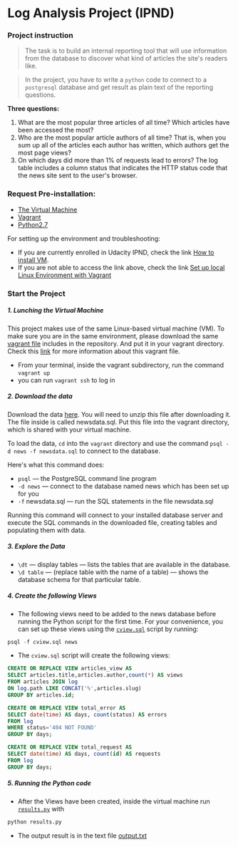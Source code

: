 # Log Analysis Project (IPND)

### Project instruction
>The task is  to build an internal reporting tool that will use information from the database to discover what kind of articles the site's readers like.

>In the project, you have to write a `python` code to connect to a `postgresql` database and get result as plain text of the reporting questions.

**Three questions:**
1. What are the most popular three articles of all time? Which articles have been accessed the most?
2. Who are the most popular article authors of all time? That is, when you sum up all of the articles each author has written, which authors get the most page views?
3. On which days did more than 1% of requests lead to errors? The log table includes a column status that indicates the HTTP status code that the news site sent to the user's browser.

### Request Pre-installation:
* [The Virtual Machine](https://www.virtualbox.org/)  
* [Vagrant](https://www.vagrantup.com/)
* [Python2.7](https://www.python.org/)  

For setting up the environment and troubleshooting:
* If you are currently enrolled in Udacity IPND, check the link [How to install VM](https://classroom.udacity.com/courses/ud197/lessons/3423258756/concepts/14c72fe3-e3fe-4959-9c4b-467cf5b7c3a0).
* If you are not able to access the link above, check the link [Set up local Linux Environment with Vagrant](https://medium.com/@JohnFoderaro/how-to-set-up-a-local-linux-environment-with-vagrant-163f0ba4da77)

### Start the Project

##### 1. Lunching the Virtual Machine
This project makes use of the same Linux-based virtual machine (VM). To make sure you are in the same environment, please download the same [vagrant file](https://github.com/xuefeihexue/IPND_project6/blob/master/Vagrantfile) includes in the repository. And put it in your vagrant directory. Check this [link](https://github.com/udacity/fullstack-nanodegree-vm) for more information about this vagrant file.
* From your terminal, inside the vagrant subdirectory, run the command `vagrant up`
* you can run `vagrant ssh` to log in

##### 2. Download the data
Download the data [here](https://d17h27t6h515a5.cloudfront.net/topher/2016/August/57b5f748_newsdata/newsdata.zip). You will need to unzip this file after downloading it. The file inside is called newsdata.sql. Put this file into the vagrant directory, which is shared with your virtual machine.

To load the data, `cd` into the `vagrant` directory and use the command `psql -d news -f newsdata.sql` to connect to the database.

Here's what this command does:

* `psql` — the PostgreSQL command line program
* `-d news` — connect to the database named news which has been set up for you
* `-f` newsdata.sql — run the SQL statements in the file newsdata.sql

Running this command will connect to your installed database server and execute the SQL commands in the downloaded file, creating tables and populating them with data.

##### 3. Explore the Data
* `\dt` — display tables — lists the tables that are available in the database.
* `\d table` — (replace table with the name of a table) — shows the database schema for that particular table.

##### 4. Create the following Views
* The following views need to be added to the news database before running the Python script for the first time. For your convenience, you can set up these views using the [`cview.sql`](https://github.com/xuefeihexue/IPND_project6/blob/master/cview.sql) script by running:
```Python
psql -f cview.sql news
```
* The `cview.sql` script will create the following views:
 ```sql
 CREATE OR REPLACE VIEW articles_view AS
 SELECT articles.title,articles.author,count(*) AS views
 FROM articles JOIN log
 ON log.path LIKE CONCAT('%',articles.slug)
 GROUP BY articles.id;
 ```
 ```sql
 CREATE OR REPLACE VIEW total_error AS
 SELECT date(time) AS days, count(status) AS errors
 FROM log
 WHERE status='404 NOT FOUND'
 GROUP BY days;
 ```
 ```sql
 CREATE OR REPLACE VIEW total_request AS
 SELECT date(time) AS days, count(id) AS requests
 FROM log
 GROUP BY days;
 ```

##### 5. Running the Python code
* After the Views have been created, inside the virtual machine run [`results.py`](https://github.com/xuefeihexue/IPND_project6/blob/master/results.py) with
 ```Python
 python results.py
 ```
* The output result is in the text file [output.txt](https://github.com/xuefeihexue/IPND_project6/blob/master/output.txt)
